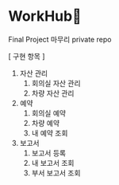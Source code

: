 # WorkHub💼
Final Project 마무리 private repo

[ 구현 항목 ]
1. 자산 관리
    1) 회의실 자산 관리
    2) 차량 자산 관리
2. 예약
    1) 회의실 예약
    2) 차량 예약
    3) 내 예약 조회 
3. 보고서
    1) 보고서 등록
    2) 내 보고서 조회 
    3) 부서 보고서 조회
